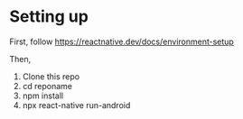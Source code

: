 # Setting up

First, follow https://reactnative.dev/docs/environment-setup

Then,
1. Clone this repo
2. cd reponame
3. npm install
4. npx react-native run-android 
